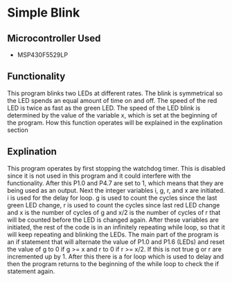 # Simple Blink
## Microcontroller Used
* MSP430F5529LP

## Functionality

This program blinks two LEDs at different rates. The blink is symmetrical so the LED spends an equal amount of time on and off. The speed of the red LED is twice as fast as the green LED. The speed of the LED blink is determined by the value of the variable x, which is set at the beginning of the program. How this function operates will be explained in the explination section

## Explination

This program operates by first stopping the watchdog timer. This is disabled since it is not used in this program and it could interfere with the functionality. After this P1.0 and P4.7 are set to 1, which means that they are being used as an output. Next the integer variables i, g, r, and x are initiated. i is used for the delay for loop. g is used to count the cycles since the last green LED change, r is used to count the cycles since last red LED change and x is the number of cycles of g and x/2 is the number of cycles of r that will be counted before the LED is changed again. After these variables are initiated, the rest of the code is in an infinitely repeating while loop, so that it will keep repeating and blinking the LEDs. The main part of the program is an if statement that will alternate the value of P1.0 and P1.6 (LEDs) and reset the value of g to 0 if g >= x and r to 0 if r >= x/2. If this is not true g or r are incremented up by 1. After this there is a for loop which is used to delay and then the program returns to the beginning of the while loop to check the if statement again.
